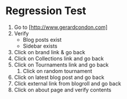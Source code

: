 # Regression Test

1. Go to [http://www.gerardcondon.com]
2. Verify
    * Blog posts exist
    * Sidebar exists
3. Click on brand link & go back
4. Click on Collections link and go back
5. Click on Tournaments link and go back
    1. Click on random tournament
6. Click on latest blog post and go back
7. Click external link from blogroll and go back
8. Click on about page and verify contents

